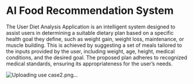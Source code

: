 # AI Food Recommendation System

The User Diet Analysis Application is an intelligent system designed to assist users in determining a suitable dietary plan based on a specific health goal they define, such as weight gain, weight loss, maintenance, or muscle building. This is achieved by suggesting a set of meals tailored to the inputs provided by the user, including weight, age, height, medical conditions, and the desired goal. The proposed plan adheres to recognized medical standards, ensuring its appropriateness for the user’s needs.

![Uploading use case2.png…]()

